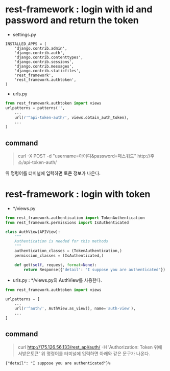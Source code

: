 # rest-framework : login with id and password and return the token
* settings.py
```
INSTALLED_APPS = (
    'django.contrib.admin',
    'django.contrib.auth',
    'django.contrib.contenttypes',
    'django.contrib.sessions',
    'django.contrib.messages',
    'django.contrib.staticfiles',
    'rest_framework',
    'rest_framework.authtoken',
)
```

* urls.py
```python
from rest_framework.authtoken import views
urlpatterns = patterns('',
    ...
    url(r'^api-token-auth/', views.obtain_auth_token),
    ...
)
```

## command
> curl -X POST -d "username=아이디&password=패스워드"  http://주소/api-token-auth/

위 명령어를 터미널에 입력하면 토큰 정보가 나온다.

# rest-framework : login with token
* */views.py
```python
from rest_framework.authentication import TokenAuthentication
from rest_framework.permissions import IsAuthenticated

class AuthView(APIView):
    """
    Authentication is needed for this methods
    """
    authentication_classes = (TokenAuthentication,)
    permission_classes = (IsAuthenticated,)

    def get(self, request, format=None):
        return Response({'detail': "I suppose you are authenticated"})
```

* urls.py : */views.py의 AuthView를 사용한다.
```python
from rest_framework.authtoken import views

urlpatterns = [
    ...
    url(r'^auth/', AuthView.as_view(), name='auth-view'),
    ...
]
```

## command
> curl http://175.126.56.133/rest_api/auth/ -H 'Authorization: Token 위에서받은토큰'
위 명령어를 터미널에 입력하면 아래와 같은 문구가 나온다.
```
{"detail": "I suppose you are authenticated"}%
```
